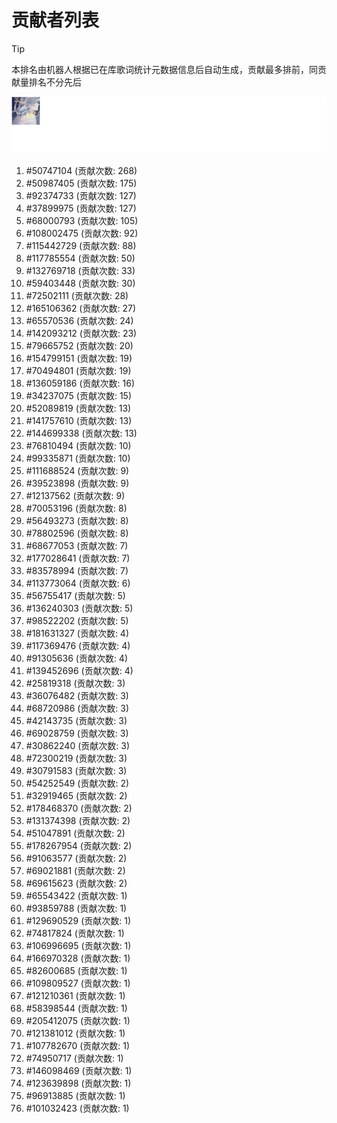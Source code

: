 # 贡献者列表

> [!TIP]
> 本排名由机器人根据已在库歌词统计元数据信息后自动生成，贡献最多排前，同贡献量排名不分先后

![贡献者头像画廊](./CONTRIBUTORS.svg)

1. #50747104 (贡献次数: 268)
2. #50987405 (贡献次数: 175)
3. #92374733 (贡献次数: 127)
4. #37899975 (贡献次数: 127)
5. #68000793 (贡献次数: 105)
6. #108002475 (贡献次数: 92)
7. #115442729 (贡献次数: 88)
8. #117785554 (贡献次数: 50)
9. #132769718 (贡献次数: 33)
10. #59403448 (贡献次数: 30)
11. #72502111 (贡献次数: 28)
12. #165106362 (贡献次数: 27)
13. #65570536 (贡献次数: 24)
14. #142093212 (贡献次数: 23)
15. #79665752 (贡献次数: 20)
16. #154799151 (贡献次数: 19)
17. #70494801 (贡献次数: 19)
18. #136059186 (贡献次数: 16)
19. #34237075 (贡献次数: 15)
20. #52089819 (贡献次数: 13)
21. #141757610 (贡献次数: 13)
22. #144699338 (贡献次数: 13)
23. #76810494 (贡献次数: 10)
24. #99335871 (贡献次数: 10)
25. #111688524 (贡献次数: 9)
26. #39523898 (贡献次数: 9)
27. #12137562 (贡献次数: 9)
28. #70053196 (贡献次数: 8)
29. #56493273 (贡献次数: 8)
30. #78802596 (贡献次数: 8)
31. #68677053 (贡献次数: 7)
32. #177028641 (贡献次数: 7)
33. #83578994 (贡献次数: 7)
34. #113773064 (贡献次数: 6)
35. #56755417 (贡献次数: 5)
36. #136240303 (贡献次数: 5)
37. #98522202 (贡献次数: 5)
38. #181631327 (贡献次数: 4)
39. #117369476 (贡献次数: 4)
40. #91305636 (贡献次数: 4)
41. #139452696 (贡献次数: 4)
42. #25819318 (贡献次数: 3)
43. #36076482 (贡献次数: 3)
44. #68720986 (贡献次数: 3)
45. #42143735 (贡献次数: 3)
46. #69028759 (贡献次数: 3)
47. #30862240 (贡献次数: 3)
48. #72300219 (贡献次数: 3)
49. #30791583 (贡献次数: 3)
50. #54252549 (贡献次数: 2)
51. #32919465 (贡献次数: 2)
52. #178468370 (贡献次数: 2)
53. #131374398 (贡献次数: 2)
54. #51047891 (贡献次数: 2)
55. #178267954 (贡献次数: 2)
56. #91063577 (贡献次数: 2)
57. #69021881 (贡献次数: 2)
58. #69615623 (贡献次数: 2)
59. #65543422 (贡献次数: 1)
60. #93859788 (贡献次数: 1)
61. #129690529 (贡献次数: 1)
62. #74817824 (贡献次数: 1)
63. #106996695 (贡献次数: 1)
64. #166970328 (贡献次数: 1)
65. #82600685 (贡献次数: 1)
66. #109809527 (贡献次数: 1)
67. #121210361 (贡献次数: 1)
68. #58398544 (贡献次数: 1)
69. #205412075 (贡献次数: 1)
70. #121381012 (贡献次数: 1)
71. #107782670 (贡献次数: 1)
72. #74950717 (贡献次数: 1)
73. #146098469 (贡献次数: 1)
74. #123639898 (贡献次数: 1)
75. #96913885 (贡献次数: 1)
76. #101032423 (贡献次数: 1)
